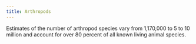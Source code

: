 ```yaml
---
title: Arthropods
---
```


Estimates of the number of arthropod species vary from 1,170,000 to 5 to 10 million and account for over 80 percent of all known living animal species.
